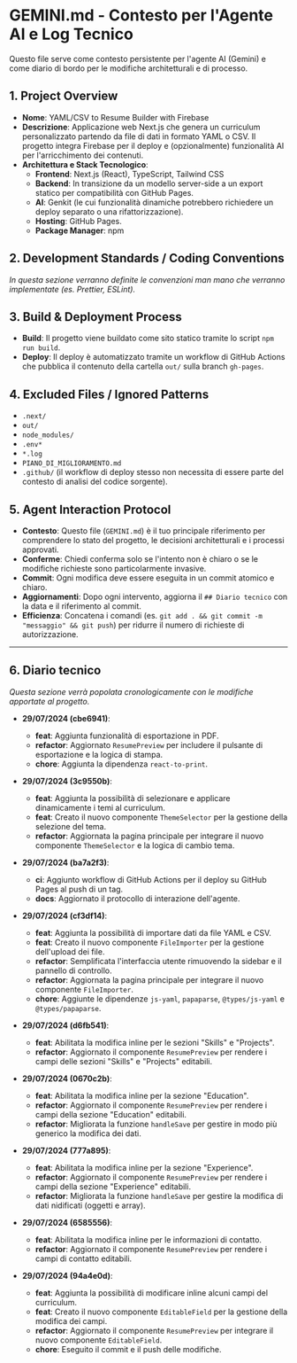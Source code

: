 # GEMINI.md - Contesto per l'Agente AI e Log Tecnico

Questo file serve come contesto persistente per l'agente AI (Gemini) e come diario di bordo per le modifiche architetturali e di processo.

## 1. Project Overview

-   **Nome**: YAML/CSV to Resume Builder with Firebase
-   **Descrizione**: Applicazione web Next.js che genera un curriculum personalizzato partendo da file di dati in formato YAML o CSV. Il progetto integra Firebase per il deploy e (opzionalmente) funzionalità AI per l'arricchimento dei contenuti.
-   **Architettura e Stack Tecnologico**:
    -   **Frontend**: Next.js (React), TypeScript, Tailwind CSS
    -   **Backend**: In transizione da un modello server-side a un export statico per compatibilità con GitHub Pages.
    -   **AI**: Genkit (le cui funzionalità dinamiche potrebbero richiedere un deploy separato o una rifattorizzazione).
    -   **Hosting**: GitHub Pages.
    -   **Package Manager**: npm

## 2. Development Standards / Coding Conventions

*In questa sezione verranno definite le convenzioni man mano che verranno implementate (es. Prettier, ESLint).*

## 3. Build & Deployment Process

-   **Build**: Il progetto viene buildato come sito statico tramite lo script `npm run build`.
-   **Deploy**: Il deploy è automatizzato tramite un workflow di GitHub Actions che pubblica il contenuto della cartella `out/` sulla branch `gh-pages`.

## 4. Excluded Files / Ignored Patterns

-   `.next/`
-   `out/`
-   `node_modules/`
-   `.env*`
-   `*.log`
-   `PIANO_DI_MIGLIORAMENTO.md`
-   `.github/` (il workflow di deploy stesso non necessita di essere parte del contesto di analisi del codice sorgente).

## 5. Agent Interaction Protocol

-   **Contesto**: Questo file (`GEMINI.md`) è il tuo principale riferimento per comprendere lo stato del progetto, le decisioni architetturali e i processi approvati.
-   **Conferme**: Chiedi conferma solo se l'intento non è chiaro o se le modifiche richieste sono particolarmente invasive.
-   **Commit**: Ogni modifica deve essere eseguita in un commit atomico e chiaro.
-   **Aggiornamenti**: Dopo ogni intervento, aggiorna il `## Diario tecnico` con la data e il riferimento al commit.
-   **Efficienza**: Concatena i comandi (es. `git add . && git commit -m "messaggio" && git push`) per ridurre il numero di richieste di autorizzazione.

---

## 6. Diario tecnico

*Questa sezione verrà popolata cronologicamente con le modifiche apportate al progetto.*

- **29/07/2024 (cbe6941)**:
  - **feat**: Aggiunta funzionalità di esportazione in PDF.
  - **refactor**: Aggiornato `ResumePreview` per includere il pulsante di esportazione e la logica di stampa.
  - **chore**: Aggiunta la dipendenza `react-to-print`.

- **29/07/2024 (3c9550b)**:
  - **feat**: Aggiunta la possibilità di selezionare e applicare dinamicamente i temi al curriculum.
  - **feat**: Creato il nuovo componente `ThemeSelector` per la gestione della selezione del tema.
  - **refactor**: Aggiornata la pagina principale per integrare il nuovo componente `ThemeSelector` e la logica di cambio tema.

- **29/07/2024 (ba7a2f3)**:
  - **ci**: Aggiunto workflow di GitHub Actions per il deploy su GitHub Pages al push di un tag.
  - **docs**: Aggiornato il protocollo di interazione dell'agente.

- **29/07/2024 (cf3df14)**:
  - **feat**: Aggiunta la possibilità di importare dati da file YAML e CSV.
  - **feat**: Creato il nuovo componente `FileImporter` per la gestione dell'upload dei file.
  - **refactor**: Semplificata l'interfaccia utente rimuovendo la sidebar e il pannello di controllo.
  - **refactor**: Aggiornata la pagina principale per integrare il nuovo componente `FileImporter`.
  - **chore**: Aggiunte le dipendenze `js-yaml`, `papaparse`, `@types/js-yaml` e `@types/papaparse`.

- **29/07/2024 (d6fb541)**:
  - **feat**: Abilitata la modifica inline per le sezioni "Skills" e "Projects".
  - **refactor**: Aggiornato il componente `ResumePreview` per rendere i campi delle sezioni "Skills" e "Projects" editabili.

- **29/07/2024 (0670c2b)**:
  - **feat**: Abilitata la modifica inline per la sezione "Education".
  - **refactor**: Aggiornato il componente `ResumePreview` per rendere i campi della sezione "Education" editabili.
  - **refactor**: Migliorata la funzione `handleSave` per gestire in modo più generico la modifica dei dati.

- **29/07/2024 (777a895)**:
  - **feat**: Abilitata la modifica inline per la sezione "Experience".
  - **refactor**: Aggiornato il componente `ResumePreview` per rendere i campi della sezione "Experience" editabili.
  - **refactor**: Migliorata la funzione `handleSave` per gestire la modifica di dati nidificati (oggetti e array).

- **29/07/2024 (6585556)**:
  - **feat**: Abilitata la modifica inline per le informazioni di contatto.
  - **refactor**: Aggiornato il componente `ResumePreview` per rendere i campi di contatto editabili.

- **29/07/2024 (94a4e0d)**:
  - **feat**: Aggiunta la possibilità di modificare inline alcuni campi del curriculum.
  - **feat**: Creato il nuovo componente `EditableField` per la gestione della modifica dei campi.
  - **refactor**: Aggiornato il componente `ResumePreview` per integrare il nuovo componente `EditableField`.
  - **chore**: Eseguito il commit e il push delle modifiche.
